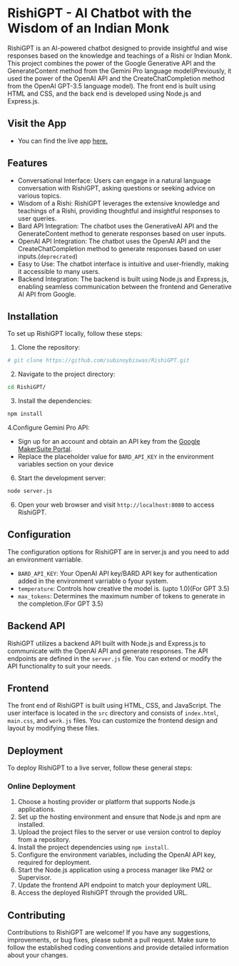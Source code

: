 # RishiGPT - AI Chatbot with the Wisdom of an Indian Monk

RishiGPT is an AI-powered chatbot designed to provide insightful and wise responses based on the knowledge and teachings of a Rishi or Indian Monk. This project combines the power of the Google Generative API and the GenerateContent method from the Gemini Pro language model(Previously, it used the power of the OpenAI API and the CreateChatCompletion method from the OpenAI GPT-3.5 language model). The front end is built using HTML and CSS, and the back end is developed using Node.js and Express.js.
## Visit the App
- You can find the live app [here.]()

## Features

- Conversational Interface: Users can engage in a natural language conversation with RishiGPT, asking questions or seeking advice on various topics.
- Wisdom of a Rishi: RishiGPT leverages the extensive knowledge and teachings of a Rishi, providing thoughtful and insightful responses to user queries.
- Bard API Integration: The chatbot uses the GenerativeAI API and the GenerateContent method to generate responses based on user inputs.
- OpenAI API Integration: The chatbot uses the OpenAI API and the CreateChatCompletion method to generate responses based on user inputs.(`deprecrated`)
- Easy to Use: The chatbot interface is intuitive and user-friendly, making it accessible to many users.
- Backend Integration: The backend is built using Node.js and Express.js, enabling seamless communication between the frontend and Generative AI API from Google. 

## Installation

To set up RishiGPT locally, follow these steps:

1. Clone the repository:

```bash
# git clone https://github.com/subinoybiswas/RishiGPT.git
```

2. Navigate to the project directory:

```bash
cd RishiGPT/
```

3. Install the dependencies:

```bash
npm install
```

4.Configure Gemini Pro API:
   - Sign up for an account and obtain an API key from the [Google MakerSuite Portal](https://makersuite.google.com/).
   - Replace the placeholder value for `BARD_API_KEY` in the environment variables section on your device
6. Start the development server:

```bash
node server.js
```

6. Open your web browser and visit `http://localhost:8080` to access RishiGPT.

## Configuration

The configuration options for RishiGPT are in server.js and you need to add an environment varriable.

- `BARD_API_KEY`: Your OpenAI API key/BARD API key for authentication added in the environment varriable o fyour system.
- `temperature`: Controls how creative the model is. (upto 1.0)(For GPT 3.5)
- `max_tokens`: Determines the maximum number of tokens to generate in the completion.(For GPT 3.5)

## Backend API

RishiGPT utilizes a backend API built with Node.js and Express.js to communicate with the OpenAI API and generate responses. The API endpoints are defined in the `server.js` file. You can extend or modify the API functionality to suit your needs.

## Frontend

The front end of RishiGPT is built using HTML, CSS, and JavaScript. The user interface is located in the `src` directory and consists of `index.html`, `main.css`, and `work.js` files. You can customize the frontend design and layout by modifying these files.

## Deployment

To deploy RishiGPT to a live server, follow these general steps:

### Online Deployment
1. Choose a hosting provider or platform that supports Node.js applications.
2. Set up the hosting environment and ensure that Node.js and npm are installed.
3. Upload the project files to the server or use version control to deploy from a repository.
4. Install the project dependencies using `npm install`.
5. Configure the environment variables, including the OpenAI API key, required for deployment.
6. Start the Node.js application using a process manager like PM2 or Supervisor.
7. Update the frontend API endpoint to match your deployment URL.
8. Access the deployed RishiGPT through the provided URL.

## Contributing

Contributions to RishiGPT are welcome! If you have any suggestions, improvements, or bug fixes, please submit a pull request. Make sure to follow the established coding conventions and provide detailed information about your changes.

